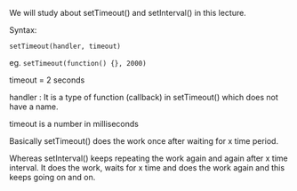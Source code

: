 We will study about setTimeout() and setInterval() in this lecture.

Syntax:

`setTimeout(handler, timeout)`

eg. `setTimeout(function() {}, 2000)`

timeout = 2 seconds

handler : It is a type of function (callback) in setTimeout() which does not have a name.

timeout is a number in milliseconds

Basically setTimeout() does the work once after waiting for x time period.

Whereas setInterval() keeps repeating the work again and again after x time interval.
It does the work, waits for x time and does the work again and this keeps going on and on.

